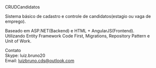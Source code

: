 CRUDCandidatos

Sistema básico de cadastro e controle de candidatos(estagio ou vaga de emprego).<br>

Baseado em ASP.NET(Backend) e HTML + AngularJS(Frontend).<br>
Utilizando Entity Framework Code First, Migrations, Repository Pattern e Unit of Work.<br>

Contato<br>
Skype: luiz.bruno20<br>
Email: luizbruno.cds@outlook.com
